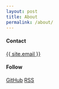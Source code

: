 ```yaml
---
layout: post
title: About
permalink: /about/
---
```


<div class="container c-pd-top c-pd-side d-flex">
  <div class="g-1-3">
    <h4>Contact</h4>
    <p><a href="mailto:{{ site.email }}" class="social-mail"><i class="fa fa-envelope-o"></i>{{ site.email }}</a></p>
  </div>
  <div class="g-1-3">
    <h4>Follow</h4>
    <p>
      <a href="{{ "https://github.com/soheetech" | relative_url }}" target="_blank" class="social-github"><i class="fa fa-github"></i>GitHub</a>
      <a href="{{ "/feed.xml" | relative_url }}" target="_blank" class="social-rss"><i class="fa fa-rss"></i>RSS</a>
    </p>
  </div>
</div>
